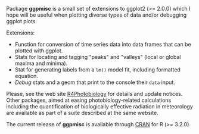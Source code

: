 Package __ggpmisc__ is a small set of extensions to ggplot2 (>= 2.0.0) which
I hope will be useful when plotting diverse types of data and/or debugging
ggplot plots.

Extensions:
- Function for conversion of time series data into data frames that can be
plotted with ggplot.
- Stats for locating and tagging "peaks" and "valleys" (local or global maxima
and minima).
- Stat for generating labels from a `lm()` model fit, including formatted
equation.
- _Debug_ stats and a geom that print to the console their `data` input.

Please, see the web site [R4Photobiology](http://www.r4photobiology.info) for 
details and update notices. Other packages, aimed at easing photobiology-related
calculations including the quantification of biologically effective radiation
in meteorology are available as part of a suite described at the same
website.

The current release of __ggpmisc__ is available through [CRAN](https://cran.r-project.org/package=ggpmisc) 
for R (>= 3.2.0). 
